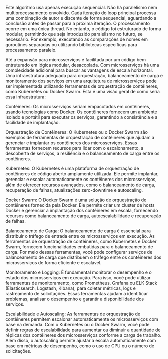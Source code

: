 Este algoritmo usa apenas execução sequencial. Não há paralelismo nem multiprocessamento envolvido. 
Cada iteração do loop principal processa uma combinação de autor e discente de forma sequencial, aguardando a conclusão antes de passar para a próxima iteração. 
O processamento ocorre em uma única thread. No entanto, o código foi estruturado de forma modular, permitindo que seja introduzido paralelismo no futuro, se necessário.
Por exemplo, executando as comparações de nomes em goroutines separadas ou utilizando bibliotecas específicas para processamento paralelo.

Até a expansão para microsserviços é facilitada por um código bem entruturado em lógica modular, desacoplada.
Com microsserviços há uma complexidade adicional para buscar as vantagens de escala horizontal. Uma infraestrutura adequada para orquestração, balanceamento de carga e monitoramento dos serviços em uma arquitetura de microsserviços pode ser implementada utilizando ferramentas de orquestração de contêineres, como Kubernetes ou Docker Swarm. Esta é uma visão geral de como seria essa infraestrutura:

Contêineres: Os microsserviços seriam empacotados em contêineres, usando tecnologias como Docker. Os contêineres fornecem um ambiente isolado e portátil para executar os serviços, garantindo a consistência e a facilidade de implantação.

Orquestração de Contêineres: O Kubernetes ou o Docker Swarm são exemplos de ferramentas de orquestração de contêineres que ajudam a gerenciar e implantar os contêineres dos microsserviços. Essas ferramentas fornecem recursos para lidar com o escalonamento, a descoberta de serviços, a resiliência e o balanceamento de carga entre os contêineres.

Kubernetes: O Kubernetes é uma plataforma de orquestração de contêineres de código aberto amplamente utilizada. Ele permite implantar, gerenciar e escalar automaticamente os contêineres dos microsserviços, além de oferecer recursos avançados, como o balanceamento de carga, recuperação de falhas, atualizações zero-downtime e autoscaling.

Docker Swarm: O Docker Swarm é uma solução de orquestração de contêineres fornecida pela Docker. Ele permite criar um cluster de hosts Docker e gerenciar a implantação dos contêineres em escala, fornecendo recursos como balanceamento de carga, autoescalabilidade e recuperação de falhas.

Balanceamento de Carga: O balanceamento de carga é essencial para distribuir o tráfego de entrada entre os microsserviços em execução. As ferramentas de orquestração de contêineres, como Kubernetes e Docker Swarm, fornecem funcionalidades embutidas para o balanceamento de carga. Por meio dessas ferramentas, você pode configurar serviços de balanceamento de carga que distribuem o tráfego entre os contêineres dos microsserviços de forma eficiente e escalável.

Monitoramento e Logging: É fundamental monitorar o desempenho e o estado dos microsserviços em execução. Para isso, você pode utilizar ferramentas de monitoramento, como Prometheus, Grafana ou ELK Stack (Elasticsearch, Logstash, Kibana), para coletar métricas, logs e rastreamento de solicitações. Essas ferramentas ajudam a identificar problemas, analisar o desempenho e garantir a disponibilidade dos serviços.

Escalabilidade e Autoscaling: As ferramentas de orquestração de contêineres permitem escalonar automaticamente os microsserviços com base na demanda. Com o Kubernetes ou o Docker Swarm, você pode definir regras de escalabilidade para aumentar ou diminuir a quantidade de réplicas dos contêineres dos microsserviços conforme a carga de trabalho. Além disso, o autoscaling permite ajustar a escala automaticamente com base em métricas de desempenho, como o uso de CPU ou o número de solicitações.